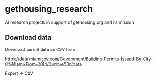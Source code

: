# gethousing_research
AI research projects in support of gethousing.org and its mission

## Download data

Download permit data as CSV from

https://data.miamigov.com/Government/Building-Permits-Issued-By-City-Of-Miami-From-2014/2wxc-e53n/data

Export -> CSV

